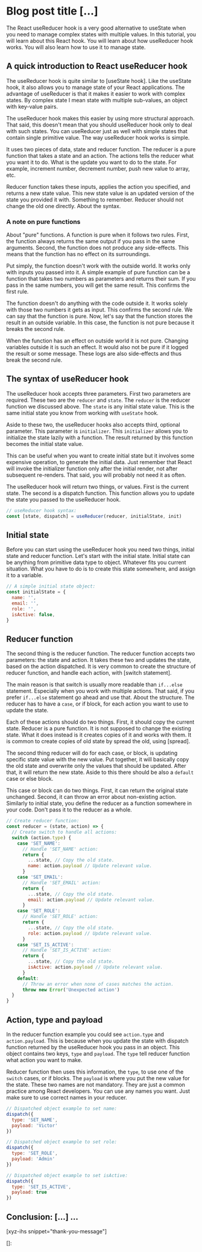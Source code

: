 # Blog post title [...]
The React useReducer hook is a very good alternative to useState when you need to manage complex states with multiple values. In this tutorial, you will learn about this React hook. You will learn about how useReducer hook works. You will also learn how to use it to manage state.
<!--more-->
<!--
Table of Contents:
-->

## A quick introduction to React useReducer hook

The useReducer hook is quite similar to [useState hook]. Like the useState hook, it also allows you to manage state of your React applications. The advantage of useReducer is that it makes it easier to work with complex states. By complex state I mean state with multiple sub-values, an object with key-value pairs.

The useReducer hook makes this easier by using more structural approach. That said, this doesn't mean that you should useReducer hook only to deal with such states. You can useReducer just as well with simple states that contain single primitive value. The way useReducer hook works is simple.

It uses two pieces of data, state and reducer function. The reducer is a pure function that takes a state and an action. The actions tells the reducer what you want it to do. What is the update you want to do to the state. For example, increment number, decrement number, push new value to array, etc.

Reducer function takes these inputs, applies the action you specified, and returns a new state value. This new state value is an updated version of the state you provided it with. Something to remember. Reducer should not change the old one directly. About the syntax.

### A note on pure functions

About "pure" functions. A function is pure when it follows two rules. First, the function always returns the same output if you pass in the same arguments. Second, the function does not produce any side-effects. This means that the function has no effect on its surroundings.

Put simply, the function doesn't work with the outside world. It works only with inputs you passed into it. A simple example of pure function can be a function that takes two numbers as parameters and returns their sum. If you pass in the same numbers, you will get the same result. This confirms the first rule.

The function doesn't do anything with the code outside it. It works solely with those two numbers it gets as input. This confirms the second rule. We can say that the function is pure. Now, let's say that the function stores the result in an outside variable. In this case, the function is not pure because it breaks the second rule.

When the function has an effect on outside world it is not pure. Changing variables outside it is such an effect. It would also not be pure if it logged the result or some message. These logs are also side-effects and thus break the second rule.

## The syntax of useReducer hook

The useReducer hook accepts three parameters. First two parameters are required. These two are the `reducer` and `state`. The `reducer` is the reducer function we discussed above. The `state` is any initial state value. This is the same initial state you know from working with `useState` hook.

Aside to these two, the useReducer hooks also accepts third, optional parameter. This parameter is `initializer`. This `initializer` allows you to initialize the state lazily with a function. The result returned by this function becomes the initial state value.

This can be useful when you want to create initial state but it involves some expensive operation, to generate the initial data. Just remember that React will invoke the initializer function only after the initial render, not after subsequent re-renders. That said, you will probably not need it as often.

The useReducer hook will return two things, or values. First is the current state. The second is a dispatch function. This function allows you to update the state you passed to the useReducer hook.

```jsx
// useReducer hook syntax:
const [state, dispatch] = useReducer(reducer, initialState, init)
```

## Initial state

Before you can start using the useReducer hook you need two things, initial state and reducer function. Let's start with the initial state. Initial state can be anything from primitive data type to object. Whatever fits you current situation. What you have to do is to create this state somewhere, and assign it to a variable.

```JavaScript
// A simple initial state object:
const initialState = {
  name: '',
  email: '',
  role: '',
  isActive: false,
}
```

## Reducer function

The second thing is the reducer function. The reducer function accepts two parameters: the state and action. It takes these two and updates the state, based on the action dispatched. It is very common to create the structure of reducer function, and handle each action, with [switch statement].

The main reason is that switch is usually more readable than `if...else` statement. Especially when you work with multiple actions. That said, if you prefer `if...else` statement go ahead and use that. About the structure. The reducer has to have a `case`, or if block, for each action you want to use to update the state.

Each of these actions should do two things. First, it should copy the current state. Reducer is a pure function. It is not supposed to change the existing state. What it does instead is it creates copies of it and works with them. It is common to create copies of old state by spread the old, using [spread].

The second thing reducer will do for each case, or block, is updating specific state value with the new value. Put together, it will basically copy the old state and overwrite only the values that should be updated. After that, it will return the new state. Aside to this there should be also a `default` case or else block.

This case or block can do two things. First, it can return the original state unchanged. Second, it can throw an error about non-existing action. Similarly to initial state, you define the reducer as a function somewhere in your code. Don't pass it to the reducer as a whole.

```JavaScript
// Create reducer function:
const reducer = (state, action) => {
  // Create switch to handle all actions:
  switch (action.type) {
    case 'SET_NAME':
      // Handle 'SET_NAME' action:
      return {
        ...state, // Copy the old state.
        name: action.payload // Update relevant value.
      }
    case 'SET_EMAIL':
      // Handle 'SET_EMAIL' action:
      return {
        ...state, // Copy the old state.
        email: action.payload // Update relevant value.
      }
    case 'SET_ROLE':
      // Handle 'SET_ROLE' action:
      return {
        ...state, // Copy the old state.
        role: action.payload // Update relevant value.
      }
    case 'SET_IS_ACTIVE':
      // Handle 'SET_IS_ACTIVE' action:
      return {
        ...state, // Copy the old state.
        isActive: action.payload // Update relevant value.
      }
    default:
      // Throw an error when none of cases matches the action.
      throw new Error('Unexpected action')
  }
}
```

## Action, type and payload

In the reducer function example you could see `action.type` and `action.payload`. This is because when you update the state with dispatch function returned by the useReducer hook you pass in an object. This object contains two keys, `type` and `payload`. The `type` tell reducer function what action you want to make.

Reducer function then uses this information, the `type`, to use one of the `switch` cases, or if blocks. The `payload` is where you put the new value for the state. These two names are not mandatory. They are just a common practice among React developers. You can use any names you want. Just make sure to use correct names in your reducer.

```JavaScript
// Dispatched object example to set name:
dispatch({
  type: 'SET_NAME',
  payload: 'Victor'
})

// Dispatched object example to set role:
dispatch({
  type: 'SET_ROLE',
  payload: 'Admin'
})

// Dispatched object example to set isActive:
dispatch({
  type: 'SET_IS_ACTIVE',
  payload: true
})
```


## Conclusion: [...] ...

[xyz-ihs snippet="thank-you-message"]

<!-- ### Links -->
[]:

<!--
### Meta:
-
-->

<!--
### Keywords:
-
-->

<!--
### Resources:
-
-->
